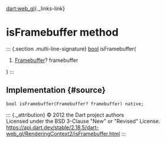[dart:web\_gl](../../dart-web_gl/dart-web_gl-library){._links-link}

isFramebuffer method
====================

::: {.section .multi-line-signature}
[bool](../../dart-core/bool-class) isFramebuffer(

1.  [Framebuffer](../framebuffer-class)? framebuffer

)
:::

Implementation {#source}
--------------

``` {.language-dart data-language="dart"}
bool isFramebuffer(Framebuffer? framebuffer) native;
```

::: {._attribution}
© 2012 the Dart project authors\
Licensed under the BSD 3-Clause \"New\" or \"Revised\" License.\
<https://api.dart.dev/stable/2.18.5/dart-web_gl/RenderingContext2/isFramebuffer.html>
:::
